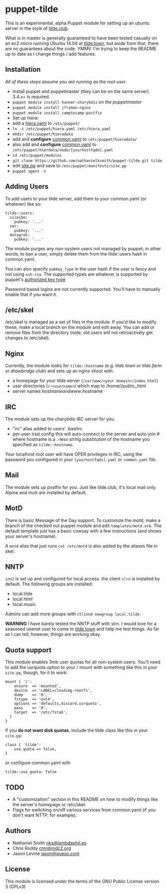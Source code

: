 # puppet-tilde

This is an experimental, alpha Puppet module for setting up an ubuntu server in
the style of [tilde.club](http://tilde.club).

What is in master is generally guaranteed to have been tested casually
on an ec2 micro running Ubuntu 14.04 at [tilde.town](http://tilde.town), but aside from that, there are
no guarantees about the code. YMMV. I'm trying to keep the README up
to date as I change things / add features.

## Installation

 _All of these steps assume you are running as the root user._

 * Install puppet and puppetmaster (they can be on the same
   server). 3.4.x+ is required.
 * `puppet module install hunner-charybdis` *on the puppetmaster*
 * `puppet module install jfryman-nginx`
 * `puppet module install camptocamp-postfix`
 * Set up hiera:
  * add a [hiera.yaml](https://github.com/nathanielksmith/puppet-tilde/tree/master/examples/hiera.yaml) to `/etc/puppet/`
  * `ln -s /etc/puppet/hiera.yaml /etc/hiera.yaml`
  * `mkdir /etc/puppet/hieradata`
  * add and **configure** [common.yaml](https://github.com/nathanielksmith/puppet-tilde/tree/master/examples/common.yaml) to `/etc/puppet/hieradata/`
  * also add and **configure** [common.yaml](https://github.com/nathanielksmith/puppet-tilde/tree/master/examples/common.yaml) to `/etc/puppet/hierdata/node/[yourhostfqdn].yaml`
 * `cd /etc/puppet/modules`
 * `git clone https://github.com/nathanielksmith/puppet-tilde.git tilde`
 * edit [site.pp](https://github.com/nathanielksmith/puppet-tilde/tree/master/examples/site.pp) and save to `/etc/puppet/manifests/site.pp`
 * `puppet agent -t`

## Adding Users

To add users to your tilde server, add them to your common.yaml (or whatever) like so:

    tilde::users:
      vilmibm:
        pubkey: '...'
      cmr:
        pubkey: '...'
      datagrok:
        pubkey: '...'

The module purges any non-system users not managed by puppet; in other words,
to ban a user, simply delete them from the tilde::users hash in common.yaml.

You can also specify `pubkey_type` in the user hash if the user is
fancy and not using `ssh-rsa`. The supported types are whatever is
supported by puppet's
[authorized key type](https://docs.puppetlabs.com/references/latest/type.html#sshauthorizedkey)

Password based logins are not currently supported. You'll have to
manually enable that if you want it.

## /etc/skel

/etc/skel is managed as a set of files in the module. If you'd like to
modify these, make a local branch on the module and edit away. You can
add or remove files from the directory (note, old users will not
retroactively get changes to /etc/skel).

## Nginx

Currently, the module looks for `tilde::hostname` (e.g. _tilde.town_
or _tilde.farm_ or _drawbridge.club_) and sets up an nginx vhost with:


 * a homepage for your tilde server (`/var/www/<your
 domain>/index.html`)
 * user directories (`/~<username>`) which map to /home/<username>/public_html
 * server names $hostname and www.$hostname

## IRC

The module sets up the charybdis IRC server for you.

 * "irc" alias added to users' .bashrc
 * per-user irssi config this will auto-connect to the server and auto-join #<hostname> where hostname is a .-less string substitution of the hostname you specified as `tilde::hostname`.

Your localhost root user will have OPER privileges in IRC, using the password you configured in your `[yourhostfqdn].yaml` or `common.yaml` file.

## Mail

The module sets up postfix for you. Just like tilde.club, it's local
mail only. Alpine and mutt are installed by default.

## MotD

There is basic Message of the Day support. To customize the motd, make
a branch of the checked out puppet module and edit
`templates/motd.erb`. The default template just has a basic cowsay
with a few instructions (and shows your server's hostname).

A `motd` alias that just runs `cat /etc/motd` is also added by the
aliases file in skel.

## NNTP

`inn2` is set up and configured for local access. the client `slrn` is
installed by default. The following groups are installed:

 * local.tilde
 * local.html
 * local.music

Admins can add more groups with `ctlinnd newgroup local.tilde`.

**WARNING** I have barely tested the NNTP stuff with slrn. I would
love for a seasoned usenet user to come to
[tilde.town](http://tilde.town) and help me test things. As far as I
can tell, however, things are working okay.

## Quota support

This module enables 3mb user quotas for all non-system users. You'll
need to add the usrquota option to your / mount with something like
this in your `site.pp`, though, for it to work:

    mount { '/':
        ensure  => 'mounted',
        device  => 'LABEL=cloudimg-rootfs',
        dump    => '0',
        fstype  => 'ext4',
        options => 'defaults,discard,usrquota',
        pass    => '0',
        target  => '/etc/fstab',
      }
    }

If you **do not want disk quotas**, include the tilde class like this
in your `site.pp`:

    class { 'tilde':
        use_quota => false,
    }

or configure common.yaml with

    tilde::use_quota: false

## TODO

 * A "customization" section in this README on how to modify things
   like the server's homepage or /etc/skel.
 * Flags for switching on/off various services from common.yaml (if
   you don't want NTTP, for example).

## Authors

 * Nathaniel Smith <nks@lambdaphil.es>
 * Chris Roddy <cmr@mdc2.org>
 * Jason Levine <jason@queso.com>

## License

This module is licensed under the terms of the GNU Public License version 3
(GPLv3)
